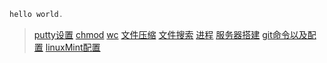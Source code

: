 ``` java
hello world.
```

> <a href="./commond/puttySetting.html">putty设置</a>
> <a href="./commond/chmod.html">chmod</a>
> <a href="./commond/wc.html">wc</a>
> <a href="./commond/文件压缩.html">文件压缩</a>
> <a href="./commond/文件搜索.html">文件搜索</a>
> <a href="./commond/process.html">进程</a>
> <a href="./commond/服务器搭建.html">服务器搭建</a>
> <a href="./commond/git.html">git命令以及配置</a>
> <a href="./commond/linux-mint.html">linuxMint配置</a>

